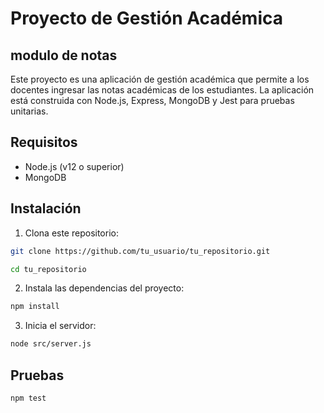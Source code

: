 # Proyecto de Gestión Académica

## modulo de notas

Este proyecto es una aplicación de gestión académica que permite a los docentes ingresar las notas académicas de los estudiantes. La aplicación está construida con Node.js, Express, MongoDB y Jest para pruebas unitarias.

## Requisitos

- Node.js (v12 o superior)
- MongoDB

## Instalación

1. Clona este repositorio:

```bash
git clone https://github.com/tu_usuario/tu_repositorio.git
```

```bash
cd tu_repositorio
```

2. Instala las dependencias del proyecto:

```bash
npm install
```


3. Inicia el servidor:


```bash
node src/server.js
```

## Pruebas


```bash
npm test
```



